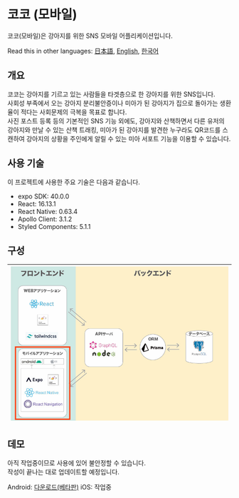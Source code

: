 # 코코 (모바일)

코코(모바일)은 강아지를 위한 SNS 모바일 어플리케이션입니다.

Read this in other languages: [日本語](./README.md), [English](./README.en.md), [한국어](./README.ko.md)

## 개요

코코는 강아지를 기르고 있는 사람들을 타겟층으로 한 강아지를 위한 SNS입니다.\
사회성 부족에서 오는 강아지 분리불안증이나 미아가 된 강아지가 집으로 돌아가는 생환율이 적다는 사회문제의 극복을 목표로 합니다.\
사진 포스트 등록 등의 기본적인 SNS 기능 외에도, 강아지와 산책하면서 다른 유저의 강아지와 만날 수 있는 산책 트래킹, 미아가 된 강아지를 발견한 누구라도 QR코드를 스캔하여 강아지의 상황을 주인에게 알릴 수 있는 미아 서포트 기능을 이용할 수 있습니다.

## 사용 기술

이 프로젝트에 사용한 주요 기술은 다음과 같습니다.

- expo SDK: 40.0.0
- React: 16.13.1
- React Native: 0.63.4
- Apollo Client: 3.1.2
- Styled Components: 5.1.1

## 구성

| <img src="./mobile.jpg" alt="drawing" width="600"/> |
| :-------------------------------------------------: |

## 데모

아직 작업중이므로 사용에 있어 불안정할 수 있습니다. \
작성이 끝나는 대로 업데이트할 예정입니다.

Android: <a href="https://www.dropbox.com/s/51dl13zt7h7pqyb/app-release.apk?dl=0">다운로드(베타판)</a>
iOS: 작업중
